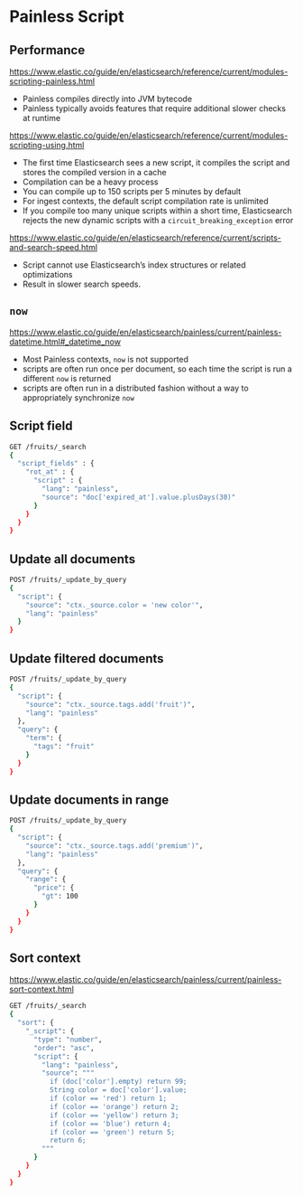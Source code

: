 # Painless Script

## Performance

https://www.elastic.co/guide/en/elasticsearch/reference/current/modules-scripting-painless.html

* Painless compiles directly into JVM bytecode
* Painless typically avoids features that require additional slower checks at runtime

https://www.elastic.co/guide/en/elasticsearch/reference/current/modules-scripting-using.html

* The first time Elasticsearch sees a new script, it compiles the script and stores the compiled version in a cache
* Compilation can be a heavy process
* You can compile up to 150 scripts per 5 minutes by default
* For ingest contexts, the default script compilation rate is unlimited
* If you compile too many unique scripts within a short time, Elasticsearch rejects the new dynamic scripts with a `circuit_breaking_exception` error

https://www.elastic.co/guide/en/elasticsearch/reference/current/scripts-and-search-speed.html

* Script cannot use Elasticsearch’s index structures or related optimizations
* Result in slower search speeds.

## `now`

https://www.elastic.co/guide/en/elasticsearch/painless/current/painless-datetime.html#_datetime_now

* Most Painless contexts, `now` is not supported
* scripts are often run once per document, so each time the script is run a different `now` is returned
* scripts are often run in a distributed fashion without a way to appropriately synchronize `now`

## Script field

```sh
GET /fruits/_search
{
  "script_fields" : {
    "rot_at" : {
      "script" : {
        "lang": "painless",
        "source": "doc['expired_at'].value.plusDays(30)"
      }
    }
  }
}
```

## Update all documents

```sh
POST /fruits/_update_by_query
{
  "script": {
    "source": "ctx._source.color = 'new color'",
    "lang": "painless"
  }
}
```

## Update filtered documents

```sh
POST /fruits/_update_by_query
{
  "script": {
    "source": "ctx._source.tags.add('fruit')",
    "lang": "painless"
  },
  "query": {
    "term": {
      "tags": "fruit"
    }
  }
}
```

## Update documents in range

```sh
POST /fruits/_update_by_query
{
  "script": {
    "source": "ctx._source.tags.add('premium')",
    "lang": "painless"
  },
  "query": {
    "range": {
      "price": {
        "gt": 100
      }
    }
  }
}
```

## Sort context

https://www.elastic.co/guide/en/elasticsearch/painless/current/painless-sort-context.html

```sh
GET /fruits/_search
{
  "sort": {
    "_script": {
      "type": "number",
      "order": "asc",
      "script": {
        "lang": "painless",
        "source": """
          if (doc['color'].empty) return 99;
          String color = doc['color'].value;
          if (color == 'red') return 1;
          if (color == 'orange') return 2;
          if (color == 'yellow') return 3;
          if (color == 'blue') return 4;
          if (color == 'green') return 5;
          return 6;
        """
      }
    }
  }
}
```
